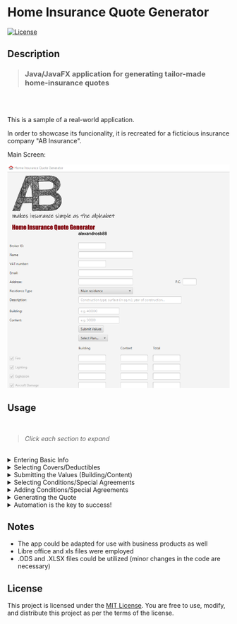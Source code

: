 # Home Insurance Quote Generator

[![License](https://img.shields.io/badge/license-MIT-blue.svg)](LICENSE.md)


## Description

> ### Java/JavaFX application for generating tailor-made home-insurance quotes
<br />
<br />

This is a sample of a real-world application. 

In order to showcase its funcionality, it is recreated for a ficticious insurance company "AB Insurance".

Main Screen:

![main_screen](main_screen.png)



## Usage
<br />

> *Click each section to expand*

<br />

<details>

<summary>Entering Basic Info</summary>
<br />

Firstly, the user provides basic information that wishes to be included in the quotation:

![info](info.png)

</details>

<details>

<summary>Selecting Covers/Deductibles</summary>
<br />


The initial option involves selecting a plan wherein predetermined coverage components are automatically checked:

![plan_selection](plan_selection.gif)


However, the user retains the ability to check/uncheck any specific coverage item or condition individually:

![cover_selection](cover_selection.gif)

> **Note** <br />
This latter feature embodies the tailor-made element, as it allows users to personalize the coverage.
<br />

When a cover is selected, the relative field appears in the deductible section. If a deductible box is checked, the text is open for editing:

![deductibles](deductibles.gif)

</details>

<details>

<summary>Submitting the Values (Building/Content)</summary>
<br />

After selecting the desired covers, the user is then required to input the insured value for building and/or content. By pressing the "Submit" button, a set of pre-configured rules get into action and automatically calculate the limit of the selected covers:

![submit_values](submit_values.gif)

</details>

<details>

<summary>Selecting Conditions/Special Agreements</summary>
<br />

There is capability to review and adjust contract clauses as needed: 

![clauses](clauses.gif)


> **Note** <br />
Regarding General Exclusions, given their obligatory nature, the relative fields are locked and not editable<br /> (However, this feature could be easily adjusted in source code level)


</details>

<details>

<summary>Adding Conditions/Special Agreements</summary>
<br />

Any contract clause that may not be initially included can be manually appended:

![add_condition](add_condition.gif)

</details>

<details>

<summary>Generating the Quote</summary>
<br />

Finally, by pressing "Generate Quote" the quote is delivered in XLS format based on an xls source file:

![generate](generate.gif)

<br />

![output1](output1.PNG)

![output2](output2.PNG)

<br />

</details>

<details>

<summary>Automation is the key to success!</summary>
<br />

Apart from the main capabilities for covers, limits etc. other automations can be implemented based on the user needs and underwriting rules.
<br />
<br />
For example, if the user selects "Secondary Residence" as residence type, since it is more vulnerable to theft, the field of theft measures is automatically checked and open for editing.



</details>

## Notes

- The app could be adapted for use with business products as well
- Libre office and xls files were employed
- .ODS and .XLSX files could be utilized (minor changes in the code are necessary)



## License

This project is licensed under the [MIT License](LICENSE). You are free to use, modify, and distribute this project as per the terms of the license.
